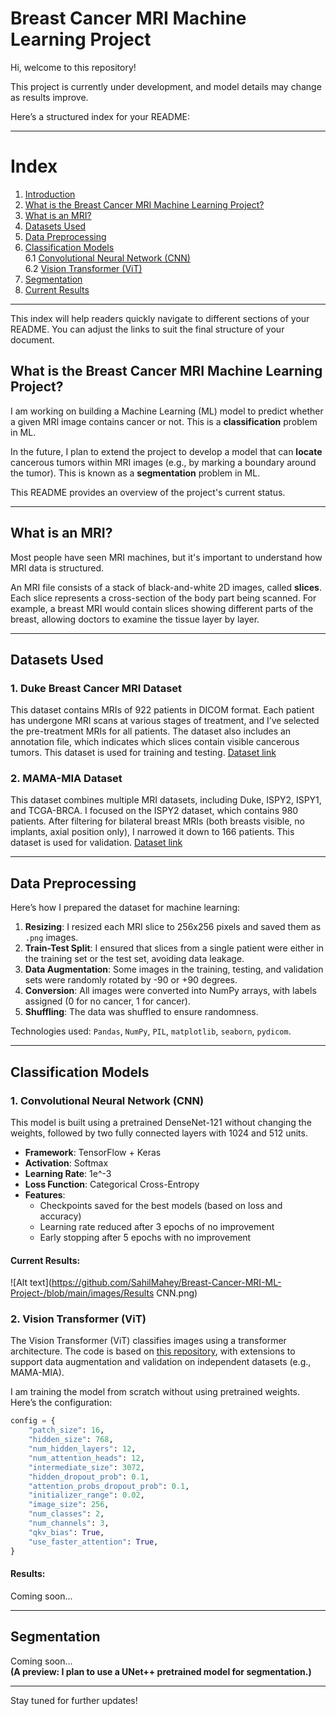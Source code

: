# Breast Cancer MRI Machine Learning Project

Hi, welcome to this repository!

This project is currently under development, and model details may change as results improve.

Here’s a structured index for your README:

---

# **Index**

1. [Introduction](#introduction)
2. [What is the Breast Cancer MRI Machine Learning Project?](#what-is-the-breast-cancer-mri-machine-learning-project)
3. [What is an MRI?](#what-is-an-mri)
4. [Datasets Used](#datasets-used)  
5. [Data Preprocessing](#data-preprocessing)
6. [Classification Models](#classification-models)  
   6.1 [Convolutional Neural Network (CNN)](#1-convolutional-neural-network-cnn)  
   6.2 [Vision Transformer (ViT)](#2-vision-transformer-vit)
7. [Segmentation](#segmentation)
8. [Current Results](#current-results)

---

This index will help readers quickly navigate to different sections of your README. You can adjust the links to suit the final structure of your document.

## What is the Breast Cancer MRI Machine Learning Project?

I am working on building a Machine Learning (ML) model to predict whether a given MRI image contains cancer or not. This is a **classification** problem in ML.

In the future, I plan to extend the project to develop a model that can **locate** cancerous tumors within MRI images (e.g., by marking a boundary around the tumor). This is known as a **segmentation** problem in ML.

This README provides an overview of the project's current status.

---

## What is an MRI?

Most people have seen MRI machines, but it's important to understand how MRI data is structured.

An MRI file consists of a stack of black-and-white 2D images, called **slices**. Each slice represents a cross-section of the body part being scanned. For example, a breast MRI would contain slices showing different parts of the breast, allowing doctors to examine the tissue layer by layer.

---

## Datasets Used

### 1. **Duke Breast Cancer MRI Dataset**  
This dataset contains MRIs of 922 patients in DICOM format. Each patient has undergone MRI scans at various stages of treatment, and I’ve selected the pre-treatment MRIs for all patients. The dataset also includes an annotation file, which indicates which slices contain visible cancerous tumors. This dataset is used for training and testing.
[Dataset link](https://www.cancerimagingarchive.net/collection/duke-breast-cancer-mri/)

### 2. **MAMA-MIA Dataset**
This dataset combines multiple MRI datasets, including Duke, ISPY2, ISPY1, and TCGA-BRCA. I focused on the ISPY2 dataset, which contains 980 patients. After filtering for bilateral breast MRIs (both breasts visible, no implants, axial position only), I narrowed it down to 166 patients. This dataset is used for validation.
[Dataset link](https://github.com/LidiaGarrucho/MAMA-MIA)




---

## Data Preprocessing

Here’s how I prepared the dataset for machine learning:

1. **Resizing**: I resized each MRI slice to 256x256 pixels and saved them as `.png` images.
2. **Train-Test Split**: I ensured that slices from a single patient were either in the training set or the test set, avoiding data leakage.
3. **Data Augmentation**: Some images in the training, testing, and validation sets were randomly rotated by -90 or +90 degrees.
4. **Conversion**: All images were converted into NumPy arrays, with labels assigned (0 for no cancer, 1 for cancer).
5. **Shuffling**: The data was shuffled to ensure randomness.

Technologies used: `Pandas`, `NumPy`, `PIL`, `matplotlib`, `seaborn`, `pydicom`.

---

## Classification Models

### **1. Convolutional Neural Network (CNN)**

This model is built using a pretrained DenseNet-121 without changing the weights, followed by two fully connected layers with 1024 and 512 units.

- **Framework**: TensorFlow + Keras
- **Activation**: Softmax
- **Learning Rate**: 1e^-3
- **Loss Function**: Categorical Cross-Entropy
- **Features**:
  - Checkpoints saved for the best models (based on loss and accuracy)
  - Learning rate reduced after 3 epochs of no improvement
  - Early stopping after 5 epochs with no improvement

#### Current Results:

![Alt text](https://github.com/SahilMahey/Breast-Cancer-MRI-ML-Project-/blob/main/images/Results CNN.png)


### **2. Vision Transformer (ViT)**

The Vision Transformer (ViT) classifies images using a transformer architecture. The code is based on [this repository](https://github.com/tintn/vision-transformer-from-scratch), with extensions to support data augmentation and validation on independent datasets (e.g., MAMA-MIA).

I am training the model from scratch without using pretrained weights. Here’s the configuration:

```python
config = {
    "patch_size": 16,  
    "hidden_size": 768,
    "num_hidden_layers": 12,
    "num_attention_heads": 12,
    "intermediate_size": 3072,
    "hidden_dropout_prob": 0.1,
    "attention_probs_dropout_prob": 0.1,
    "initializer_range": 0.02,
    "image_size": 256,
    "num_classes": 2,
    "num_channels": 3,
    "qkv_bias": True,
    "use_faster_attention": True,
}
```

#### Results:
Coming soon...

---

## Segmentation

Coming soon...  
**(A preview: I plan to use a UNet++ pretrained model for segmentation.)**

--- 

Stay tuned for further updates!

